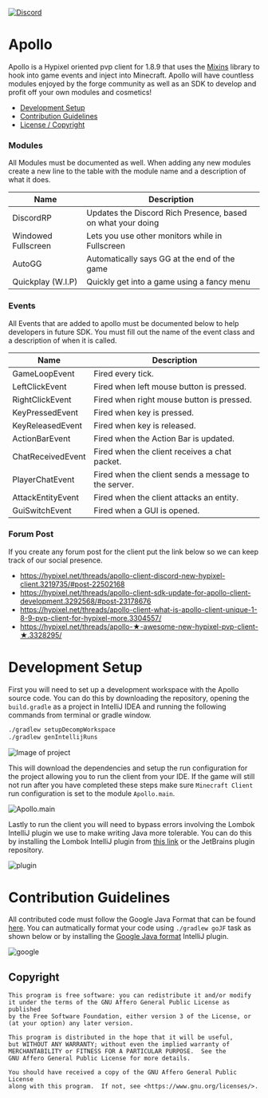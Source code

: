 [![Discord](https://canary.discordapp.com/api/guilds/740991579342503936/widget.png) ](https://discord.gg/QWAunms)

# Apollo

Apollo is a Hypixel oriented pvp client for 1.8.9 that uses the [Mixins](https://github.com/SpongePowered/Mixin) library to hook into game events and inject into Minecraft. Apollo will have countless modules enjoyed by the forge community as well as an SDK to develop and profit off your own modules and cosmetics!

- [Development Setup](#development-setup)
- [Contribution Guidelines](#contribution-guidlines)
- [License / Copyright](#copyright)

### Modules

All Modules must be documented as well. When adding any new modules create a new line to the table with the module name and a description of what it does.

| Name | Description |
| --- | --- |
| DiscordRP | Updates the Discord Rich Presence, based on what your doing|
| Windowed Fullscreen | Lets you use other monitors while in Fullscreen|
| AutoGG | Automatically says GG at the end of the game|
| Quickplay (W.I.P) | Quickly get into a game using a fancy menu|

### Events

All Events that are added to apollo must be documented below to help developers in future SDK. You must fill out the name of the event class and a description of when it is called.

| Name | Description |
| --- | --- |
| GameLoopEvent | Fired every tick. |
| LeftClickEvent | Fired when left mouse button is pressed. |
| RightClickEvent | Fired when right mouse button is pressed. |
| KeyPressedEvent | Fired when key is pressed. |
| KeyReleasedEvent | Fired when key is released. |
| ActionBarEvent | Fired when the Action Bar is updated. |
| ChatReceivedEvent | Fired when the client receives a chat packet. |
| PlayerChatEvent | Fired when the client sends a message to the server. |
| AttackEntityEvent | Fired when the client attacks an entity. |
| GuiSwitchEvent | Fired when a GUI is opened. |

### Forum Post

If you create any forum post for the client put the link below so we can keep track of our social presence.

- https://hypixel.net/threads/apollo-client-discord-new-hypixel-client.3219735/#post-22502168
- https://hypixel.net/threads/apollo-client-sdk-update-for-apollo-client-development.3292568/#post-23178676
- https://hypixel.net/threads/apollo-client-what-is-apollo-client-unique-1-8-9-pvp-client-for-hypixel-more.3304557/
- https://hypixel.net/threads/apollo-★-awesome-new-hypixel-pvp-client-★.3328295/

# Development Setup

First you will need to set up a development workspace with the Apollo source code. You can do this by downloading the repository, opening the `build.gradle` as a project in IntelliJ IDEA and running the following commands from terminal or gradle window.

```bash
./gradlew setupDecompWorkspace
./gradlew genIntellijRuns
```

![Image of project](https://media.discordapp.net/attachments/747901986770518047/750929662795972740/Screen_Shot_2020-09-02_at_11.06.15_PM.png)

This will download the dependencies and setup the run configuration for the project allowing you to run the client from your IDE. If the game will still not run after you have completed these steps make sure `Minecraft Client` run configuration is set to the module `Apollo.main`.

![Apollo.main](https://media.discordapp.net/attachments/747901986770518047/750931022694318120/Screen_Shot_2020-09-02_at_11.11.31_PM.png)

Lastly to run the client you will need to bypass errors involving the Lombok IntelliJ plugin we use to make writing Java more tolerable. You can do this by installing the Lombok IntelliJ plugin from [this link](https://plugins.jetbrains.com/plugin/6317-lombok) or the JetBrains plugin repository.

![plugin](https://media.discordapp.net/attachments/747901986770518047/751266941204693002/Screen_Shot_2020-09-03_at_9.26.33_PM.png)

# Contribution Guidelines

All contributed code must follow the Google Java Format that can be found [here](https://google.github.io/styleguide/javaguide.html#s7.1-javadoc-formatting). You can autmatically format your code using `./gradlew goJF` task as shown below or by installing the [Google Java format](https://plugins.jetbrains.com/plugin/8527-google-java-format) IntelliJ plugin.

![google](https://cdn.discordapp.com/attachments/755075257274073230/758040620416761866/Screen_Shot_2020-09-22_at_2.02.42_PM.png)

## Copyright 

```
This program is free software: you can redistribute it and/or modify
it under the terms of the GNU Affero General Public License as published
by the Free Software Foundation, either version 3 of the License, or
(at your option) any later version.

This program is distributed in the hope that it will be useful,
but WITHOUT ANY WARRANTY; without even the implied warranty of
MERCHANTABILITY or FITNESS FOR A PARTICULAR PURPOSE.  See the
GNU Affero General Public License for more details.

You should have received a copy of the GNU Affero General Public License
along with this program.  If not, see <https://www.gnu.org/licenses/>.
```
